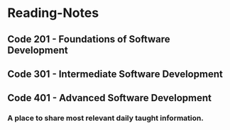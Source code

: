 # **Reading-Notes**
## Code 201 - Foundations of Software Development
## Code 301 - Intermediate Software Development
## Code 401 - Advanced Software Development
### A place to share most relevant daily taught information.

